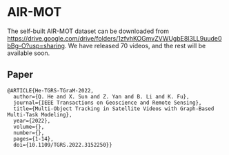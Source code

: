 # AIR-MOT

  The self-built AIR-MOT dataset can be downloaded from https://drive.google.com/drive/folders/1zfvhKOGmvZVWUgbE8l3LL9uude0bBg-O?usp=sharing. We have released 70 videos, and the rest will be available soon.
  
  
## Paper

```
@ARTICLE{He-TGRS-TGraM-2022,
  author={Q. He and X. Sun and Z. Yan and B. Li and K. Fu},
  journal={IEEE Transactions on Geoscience and Remote Sensing}, 
  title={Multi-Object Tracking in Satellite Videos with Graph-Based Multi-Task Modeling}, 
  year={2022},
  volume={},
  number={},
  pages={1-14},
  doi={10.1109/TGRS.2022.3152250}}
```
